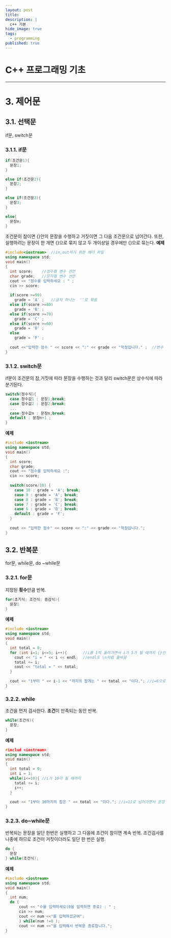 ```yaml
---
layout: post
title: 
description: |
  c++ 기본
hide_image: true
tags:
  - programming
published: true
---
```


# C++ 프로그래밍 기초
* * *

# 3. 제어문 
## 3.1. 선택문
if문, switch문
### 3.1.1. if문
```c++
if(조건문1){
  문장1;
}

else if(조건문2){
  문장2;
}

else if(조건문3){
  문장3;
}

else{
  문장n;
}
```
조건문이 참이면 {}안의 문장을 수행하고 거짓이면 그 다음 조건문으로 넘어간다.
또한,실행하려는 문장이 한 개면 {}으로 묶지 않고 두 개이상일 경우에만 {}으로 묶는다.
**예제**
```c++
#include<iostream>  //in,out하기 위한 헤더 파일
using namespace std;
void main()
{
  int score;    //정수형 변수 선언
  char grade;   //문자형 변수 선언
  cout << "점수를 입력하세요 : " ;
  cin >> score;
  
  if(score >=90)
    grade = 'A' ;   //글자 하나는  ''로 묶음
  else if(score >=80)
    grade = 'B' ;
  else if(score >=70)
    grade = 'C' ;
  else if(score >=60)
    grade = 'D' ;
  else
    grade = 'F' ;
  
  cout <<"입력한 점수 " << score << ":" << grade << "학점입니다." ;  //변수 타입 달라지는 부분마다 <<로 끊기
}
```
 
### 3.1.2. switch문
if문이 조건문의 참,거짓에 따라 문장을 수행하는 것과 달리 switch문은 상수식에 따라 분기된다. 
```c++
switch(정수식){
  case 정수값1 : 문장1;break;
  case 정수값2 : 문장2;break;
  ...
  case 정수값n : 문장n;break;
  default : 문장n+1 ;
}
```

**예제**
```c++
#include <iostream>
using namespace std;
void main()
{
  int score;
  char grade;
  cout << "점수를 입력하세요 :";
  cin >> score; 
  
  switch(score/10) {
    case 10 : grade = 'A'; break;
    case 9 : grade = 'A'; break;
    case 8 : grade = 'B'; break;
    case 7 : grade = 'C'; break;
    case 6 : grade = 'D'; break;
    default : grade = 'F';
  }
  
  cout << "입력한 점수" << score << ":" << grade << "학점입니다.";
}
```

## 3.2. 반복문
for문, while문, do ~while문
### 3.2.1. for문
지정된 **횟수**만큼 반복.
```c++
for(초기식; 조건식; 증감식){
  문장1
}
```
**예제**
```c++
#include <iostream>
using namespace std;
void main()
{
  int total = 0;
  for (int i=1; i<=5; i++){       //i를 1씩 올려가면서 i가 5가 될 때까지 {}안의 문장 수행
    cout << "i = " << i << endl;  //endl도 \n처럼 줄바꿈
    total += i;
    cout << "total = " << total;
  }
  
  cout << "1부터 " << i-1 << "까지의 합계는 " << total << "이다."; //i=6으로 넘어가면서 문장을 벗어났음 (현재 i=6인 상태)
}
```

### 3.2.2. while
조건을 먼저 검사한다. **조건**이 만족되는 동안 반복.
```c++
while(조건식){
  문장;
}
```

**예제**
```c++
#includ <iostream>
using namespace std;
void main()
{
  int total = 0;
  int i = 1;
  while(i<=10){ //i가 10이 될 때까지
    total += i;
    i++;
  }
  
  cout << "1부터 10까지의 합은 " << total << "이다."; //i=11로 넘어가면서 문장 벗어남 (현재 i=11)
}
```

### 3.2.3. do~while문
반복되는 문장을 일단 한번은 실행하고 그 다음에 조건이 참이면 계속 반복. 조건검사를 나중에 하므로 조건이 거짓이더라도 일단 한 번은 실행.
```c++
do {
  문장
} while(조건식);
```
**예제**
```c++
#include <iostream>
using namespace std;
void main()
{
  int num;
  do {
      cout << "수를 입력하세요(0을 입력하면 종료) : " ;
      cin >> num;
      cout << num <<"를 입력하셨군여";
      } while(num !=0 );
      cout << num <<"을 입력해서 반복문 종료합니다.";
}
```

      


